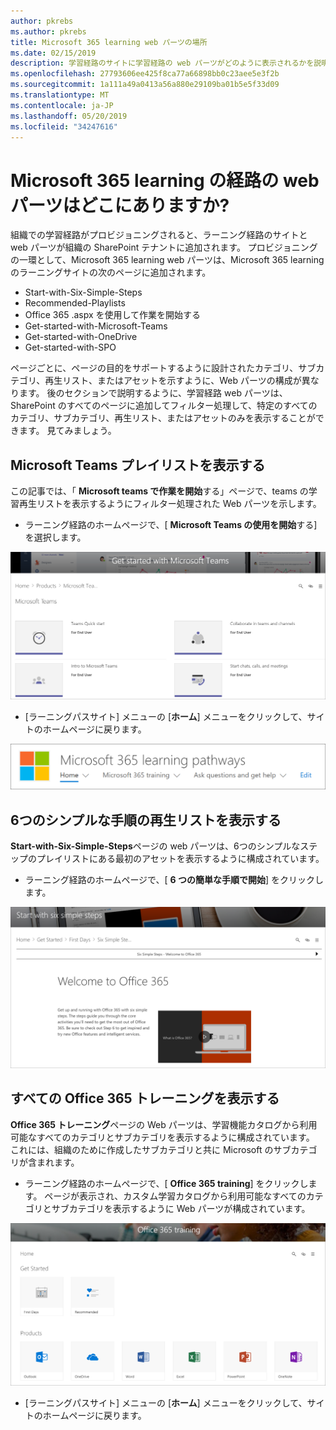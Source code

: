 ```yaml
---
author: pkrebs
ms.author: pkrebs
title: Microsoft 365 learning web パーツの場所
ms.date: 02/15/2019
description: 学習経路のサイトに学習経路の web パーツがどのように表示されるかを説明します。
ms.openlocfilehash: 27793606ee425f8ca77a66898bb0c23aee5e3f2b
ms.sourcegitcommit: 1a111a49a0413a56a880e29109ba01b5e5f33d09
ms.translationtype: MT
ms.contentlocale: ja-JP
ms.lasthandoff: 05/20/2019
ms.locfileid: "34247616"
---
```

# <a name="wheres-the-microsoft-365-learning-pathways-web-part"></a>Microsoft 365 learning の経路の web パーツはどこにありますか?

組織での学習経路がプロビジョニングされると、ラーニング経路のサイトと web パーツが組織の SharePoint テナントに追加されます。 プロビジョニングの一環として、Microsoft 365 learning web パーツは、Microsoft 365 learning のラーニングサイトの次のページに追加されます。

- Start-with-Six-Simple-Steps 
- Recommended-Playlists
- Office 365 .aspx を使用して作業を開始する
- Get-started-with-Microsoft-Teams
- Get-started-with-OneDrive
- Get-started-with-SPO

ページごとに、ページの目的をサポートするように設計されたカテゴリ、サブカテゴリ、再生リスト、またはアセットを示すように、Web パーツの構成が異なります。 後のセクションで説明するように、学習経路 web パーツは、SharePoint のすべてのページに追加してフィルター処理して、特定のすべてのカテゴリ、サブカテゴリ、再生リスト、またはアセットのみを表示することができます。 見てみましょう。 

## <a name="view-microsoft-teams-playlists"></a>Microsoft Teams プレイリストを表示する

この記事では、「 **Microsoft teams で作業を開始**する」ページで、teams の学習再生リストを表示するようにフィルター処理された Web パーツを示します。 

- ラーニング経路のホームページで、[ **Microsoft Teams の使用を開始**する] を選択します。

![cg-whereiswp-teams](media/cg-whereiswp-teams.png)

- [ラーニングパスサイト] メニューの [**ホーム**] メニューをクリックして、サイトのホームページに戻ります。

![cg-homebtnmenu](media/cg-homebtnmenu.png)

## <a name="view-the-six-simple-steps-playlist"></a>6つのシンプルな手順の再生リストを表示する

**Start-with-Six-Simple-Steps**ページの web パーツは、6つのシンプルなステップのプレイリストにある最初のアセットを表示するように構成されています。 

- ラーニング経路のホームページで、[ **6 つの簡単な手順で開始**] をクリックします。 

![cg-whereiswp-six](media/cg-whereiswp-six.png)

## <a name="view-all-office-365-training"></a>すべての Office 365 トレーニングを表示する

**Office 365 トレーニング**ページの Web パーツは、学習機能カタログから利用可能なすべてのカテゴリとサブカテゴリを表示するように構成されています。 これには、組織のために作成したサブカテゴリと共に Microsoft のサブカテゴリが含まれます。

- ラーニング経路のホームページで、[ **Office 365 training**] をクリックします。 ページが表示され、カスタム学習カタログから利用可能なすべてのカテゴリとサブカテゴリを表示するように Web パーツが構成されています。

![cg-whereiswp-o365](media/cg-whereiswp-o365.png)

- [ラーニングパスサイト] メニューの [**ホーム**] メニューをクリックして、サイトのホームページに戻ります。

